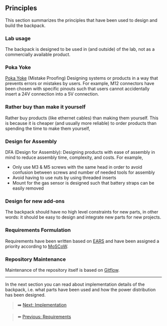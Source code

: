 ## Principles

This section summarizes the principles that have been used to design and build the backpack. 

### Lab usage
The backpack is designed to be used in (and outside) of the lab, not as a commercially available product.

### Poka Yoke
[Poka Yoke](https://en.wikipedia.org/wiki/Poka-yoke) (Mistake Proofing) Designing systems or products in a way that prevents errors or mistakes by users. 
For example, M12 connectors have been chosen with specific pinouts such that users cannot accidentally insert a 24V connection into a 5V connection.

### Rather buy than make it yourself
Rather buy products (like ethernet cables) than making them yourself. This is because it is cheaper (and usually more reliable) to order products than spending the time to make them yourself,

### Design for Assembly
DFA (Design for Assembly): Designing products with ease of assembly in mind to reduce assembly time, complexity, and costs. For example, 
  * Only use M3 & M5 screws with the same head in order to avoid confusion between screws and number of needed tools for assembly
  * Avoid having to use nuts by using threaded inserts
  * Mount for the gas sensor is designed such that battery straps can be easily removed

### Design for new add-ons
The backpack should have no high level constraints for new parts, in other words: it should be easy to design and integrate new parts for new projects. 

### Requirements Formulation
Requirements have been written based on [EARS](https://www.researchgate.net/publication/224079416_Easy_approach_to_requirements_syntax_EARS) and have been assigned a priority according to [MoSCoW](https://en.wikipedia.org/wiki/MoSCoW_method).

### Repository Maintenance  
Maintenance of the repository itself is based on [Gitflow](https://www.atlassian.com/git/tutorials/comparing-workflows/gitflow-workflow).

***

In the next section you can read about implementation details of the backpack, i.e. what parts have been used and how the power distribution has been designed.

> ➡️ [Next: Implementation](./07-Implementation.md)

> ⬅️ [Previous: Requirements](./05-requirements.md)


